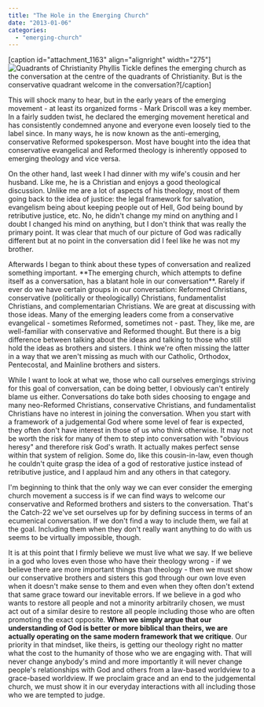 ```yaml
---
title: "The Hole in the Emerging Church"
date: "2013-01-06"
categories: 
  - "emerging-church"
---
```


\[caption id="attachment\_1163" align="alignright" width="275"\]![Quadrants of Christianity](images/quadrants-of-Christianity.jpg) Phyllis Tickle defines the emerging church as the conversation at the centre of the quadrants of Christianity. But is the conservative quadrant welcome in the conversation?\[/caption\]

This will shock many to hear, but in the early years of the emerging movement - at least its organized forms - Mark Driscoll was a key member. In a fairly sudden twist, he declared the emerging movement heretical and has consistently condemned anyone and everyone even loosely tied to the label since. In many ways, he is now known as the anti-emerging, conservative Reformed spokesperson. Most have bought into the idea that conservative evangelical and Reformed theology is inherently opposed to emerging theology and vice versa.

On the other hand, last week I had dinner with my wife's cousin and her husband. Like me, he is a Christian and enjoys a good theological discussion. Unlike me are a lot of aspects of his theology, most of them going back to the idea of justice: the legal framework for salvation, evangelism being about keeping people out of Hell, God being bound by retributive justice, etc. No, he didn't change my mind on anything and I doubt I changed his mind on anything, but I don't think that was really the primary point. It was clear that much of our picture of God was radically different but at no point in the conversation did I feel like he was not my brother.

<!--more-->Afterwards I began to think about these types of conversation and realized something important. **The emerging church, which attempts to define itself as a conversation, has a blatant hole in our conversation**. Rarely if ever do we have certain groups in our conversation: Reformed Christians, conservative (politically or theologically) Christians, fundamentalist Christians, and complementarian Christians. We are great at discussing with those ideas. Many of the emerging leaders come from a conservative evangelical - sometimes Reformed, sometimes not - past. They, like me, are well-familiar with conservative and Reformed thought. But there is a big difference between talking about the ideas and talking to those who still hold the ideas as brothers and sisters. I think we're often missing the latter in a way that we aren't missing as much with our Catholic, Orthodox, Pentecostal, and Mainline brothers and sisters.

While I want to look at what we, those who call ourselves emergings striving for this goal of conversation, can be doing better, I obviously can't entirely blame us either. Conversations do take both sides choosing to engage and many neo-Reformed Christians, conservative Christians, and fundamentalist Christians have no interest in joining the conversation. When you start with a framework of a judgemental God where some level of fear is expected, they often don't have interest in those of us who think otherwise. It may not be worth the risk for many of them to step into conversation with "obvious heresy" and therefore risk God's wrath. It actually makes perfect sense within that system of religion. Some do, like this cousin-in-law, even though he couldn't quite grasp the idea of a god of restorative justice instead of retributive justice, and I applaud him and any others in that category.

I'm beginning to think that the only way we can ever consider the emerging church movement a success is if we can find ways to welcome our conservative and Reformed brothers and sisters to the conversation. That's the Catch-22 we've set ourselves up for by defining success in terms of an ecumenical conversation. If we don't find a way to include them, we fail at the goal. Including them when they don't really want anything to do with us seems to be virtually impossible, though.

It is at this point that I firmly believe we must live what we say. If we believe in a god who loves even those who have their theology wrong - if we believe there are more important things than theology - then we must show our conservative brothers and sisters this god through our own love even when it doesn't make sense to them and even when they often don't extend that same grace toward our inevitable errors. If we believe in a god who wants to restore all people and not a minority arbitrarily chosen, we must act out of a similar desire to restore all people including those who are often promoting the exact opposite. **When we simply argue that our understanding of God is better or more biblical than theirs, we are actually operating on the same modern framework that we critique**. Our priority in that mindset, like theirs, is getting our theology right no matter what the cost to the humanity of those who we are engaging with. That will never change anybody's mind and more importantly it will never change people's relationships with God and others from a law-based worldview to a grace-based worldview. If we proclaim grace and an end to the judgemental church, we must show it in our everyday interactions with all including those who we are tempted to judge.
